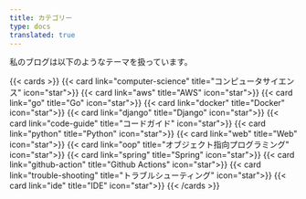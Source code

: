 ```yaml
---
title: カテゴリー
type: docs
translated: true
---
```

私のブログは以下のようなテーマを扱っています。

{{< cards >}}
  {{< card link="computer-science" title="コンピュータサイエンス" icon="star">}}
  {{< card link="aws" title="AWS" icon="star">}}
  {{< card link="go" title="Go" icon="star">}}
  {{< card link="docker" title="Docker" icon="star">}}
  {{< card link="django" title="Django" icon="star">}}
  {{< card link="code-guide" title="コードガイド" icon="star">}}
  {{< card link="python" title="Python" icon="star">}}
  {{< card link="web" title="Web" icon="star">}}
  {{< card link="oop" title="オブジェクト指向プログラミング" icon="star">}}
  {{< card link="spring" title="Spring" icon="star">}}
  {{< card link="github-action" title="Github Actions" icon="star">}}
  {{< card link="trouble-shooting" title="トラブルシューティング" icon="star">}}
  {{< card link="ide" title="IDE" icon="star">}}
{{< /cards >}}